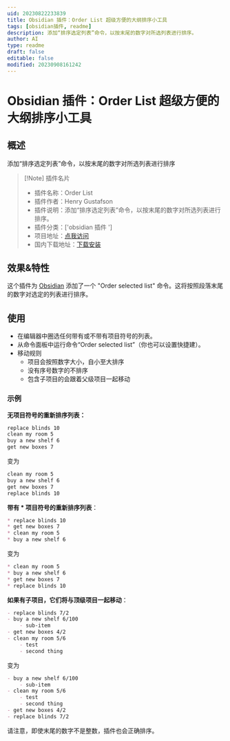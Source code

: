 ```yaml
---
uid: 20230822233839
title: Obsidian 插件：Order List 超级方便的大纲排序小工具
tags: [obsidian插件, readme]
description: 添加“排序选定列表”命令，以按末尾的数字对所选列表进行排序。
author: AI
type: readme
draft: false
editable: false
modified: 20230908161242
---
```


# Obsidian 插件：Order List 超级方便的大纲排序小工具

## 概述

添加“排序选定列表”命令，以按末尾的数字对所选列表进行排序

> [!Note] 插件名片
> - 插件名称：Order List
> - 插件作者：Henry Gustafson
> - 插件说明：添加“排序选定列表”命令，以按末尾的数字对所选列表进行排序。
> - 插件分类：['obsidian 插件 ']
> - 项目地址：[点我访问](https://github.com/lizard-heart/obsidian-order-list-plugin)
> - 国内下载地址：[下载安装](https://pkmer.cn/products/plugin/pluginMarket/?order-list)

## 效果&特性

这个插件为 [Obsidian](https://obsidian.md/) 添加了一个 "Order selected list" 命令。这将按照段落末尾的数字对选定的列表进行排序。

## 使用

- 在编辑器中圈选任何带有或不带有项目符号的列表。
- 从命令面板中运行命令“Order selected list”（你也可以设置快捷建）。
- 移动规则
	- 项目会按照数字大小，自小至大排序
	- 没有序号数字的不排序
	- 包含子项目的会跟着父级项目一起移动

### 示例

**无项目符号的重新排序列表：**

```markdown
replace blinds 10
clean my room 5
buy a new shelf 6
get new boxes 7
```

变为

```markdown
clean my room 5
buy a new shelf 6
get new boxes 7
replace blinds 10
```

**带有 * 项目符号的重新排序列表**：

```markdown
* replace blinds 10
* get new boxes 7
* clean my room 5
* buy a new shelf 6
```

变为

```markdown
* clean my room 5
* buy a new shelf 6
* get new boxes 7
* replace blinds 10
```

**如果有子项目，它们将与顶级项目一起移动**：

```markdown
- replace blinds 7/2
- buy a new shelf 6/100
	- sub-item
- get new boxes 4/2
- clean my room 5/6
	- test
	- second thing
```

变为

```markdown
- buy a new shelf 6/100
	- sub-item
- clean my room 5/6
	- test
	- second thing
- get new boxes 4/2
- replace blinds 7/2
```

请注意，即使末尾的数字不是整数，插件也会正确排序。
